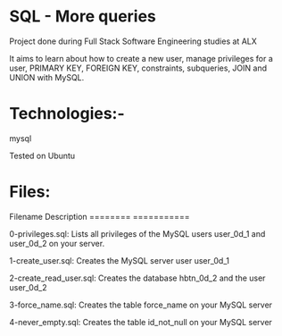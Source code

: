 SQL - More queries
====================

Project done during Full Stack Software Engineering studies at ALX

It aims to learn about how to create a new user, manage privileges for a user, PRIMARY KEY, FOREIGN KEY, constraints, subqueries, JOIN and UNION with MySQL.

Technologies:-
==============

mysql

Tested on Ubuntu

Files:
======

Filename                                Description
========                                ===========

0-privileges.sql: Lists all privileges of the MySQL users user_0d_1 and user_0d_2 on your server.

1-create_user.sql: Creates the MySQL server user user_0d_1

2-create_read_user.sql: Creates the database hbtn_0d_2 and the user user_0d_2

3-force_name.sql: Creates the table force_name on your MySQL server

4-never_empty.sql: Creates the table id_not_null on your MySQL server


